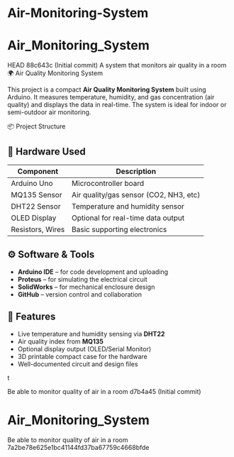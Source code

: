 
# Air-Monitoring-System

# Air_Monitoring_System
 HEAD 
 88c643c (Initial commit)
A system that monitors air quality in a room
 🌍 Air Quality Monitoring System

This project is a compact **Air Quality Monitoring System** built using Arduino. It measures temperature, humidity, and gas concentration (air quality) and displays the data in real-time. The system is ideal for indoor or semi-outdoor air monitoring.


 📦 Project Structure


## 🔧 Hardware Used

| Component        | Description                            |
|------------------|----------------------------------------|
| Arduino Uno      | Microcontroller board                  |
| MQ135 Sensor     | Air quality/gas sensor (CO2, NH3, etc) |
| DHT22 Sensor     | Temperature and humidity sensor        |
| OLED Display     | Optional for real-time data output     |
| Resistors, Wires | Basic supporting electronics           |



## ⚙️ Software & Tools

- **Arduino IDE** – for code development and uploading
- **Proteus** – for simulating the electrical circuit
- **SolidWorks** – for mechanical enclosure design
- **GitHub** – version control and collaboration



## 🚀 Features

- Live temperature and humidity sensing via **DHT22**
- Air quality index from **MQ135**
- Optional display output (OLED/Serial Monitor)
- 3D printable compact case for the hardware
- Well-documented circuit and design files


t


Be able to monitor quality of air in a room
 d7b4a45 (Initial commit)

# Air_Monitoring_System
Be able to monitor quality of air in a room
 7a2be78e625e1bc41144fd37ba67759c4668bfde

